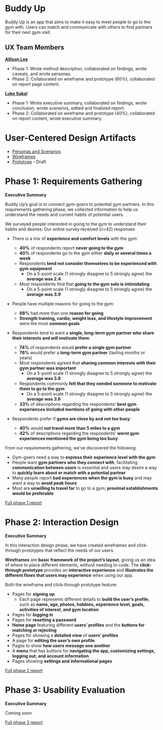 # Buddy Up

Buddy Up is an app that aims to make it easy to meet people to go to the gym with. Users can match and communicate with others to find partners for their next gym visit.

## UX Team Members

**[Allison Lee](https://github.com/UsabilityEngineering/ux-portfolio-anlee)**
* Phase 1: Wrote method description, collaborated on findings, wrote caveats, and wrote personas.
* Phase 2: Collaborated on wireframe and prototype (60%), collaborated on report page content.

**[Luke Sakal](https://usabilityengineering.github.io/ux-portfolio-lesakal/)**
* Phase 1: Wrote executive summary, collaborated on findings, wrote conclusion, wrote scenarios, edited and finalized report.
* Phase 2: Collaborated on wireframe and prototype (40%), collaborated on report content, wrote executive summary.

# User-Centered Design Artifacts

* [Personas and Scenarios](requirements/Personas_and_Scenarios.pdf)
* [Wireframes](design/artboard.pdf)
* [Prototype](https://xd.adobe.com/view/9482b2ea-ffc1-488b-b419-ed1edaa49578-c1d1/?fullscreen&hints=off) - Draft

# Phase 1: Requirements Gathering

**Executive Summary**


Buddy Up’s goal is to connect gym-goers to potential gym partners. In this requirements gathering phase, we collected information to help us understand the needs and current habits of potential users.

We surveyed people interested in going to the gym to understand their habits and desires:
Our online survey received (n=42) responses
* There is a mix of __experience and comfort levels__ with the gym:
  * __40%__ of respondents report __never going to the gym__
  * __40%__ of respondents go to the gym either __daily or several times a week__
  * Respondents __tend not consider themselves to be experienced with gym equipment__
    * On a 5-point scale (1 strongly disagree to 5 strongly agree) the __average was 2.4__
  * Most respondents find that __going to the gym solo is intimidating__
    * On a 5-point scale (1 strongly disagree to 5 strongly agree) the __average was 3.9__

* People have multiple reasons for going to the gym:
  * __88%__ had more than one __reason for going__
  * __Strength training, cardio, weight loss, and lifestyle improvement__ were the most __common goals__

* Respondents tend to want a __single, long-term gym partner who share their interests and will motivate them__:
  * __74%__ of respondents would __prefer a single gym partner__
  * __76%__ would prefer a __long-term gym partner__ (lasting months or years) 
  * Most respondents agreed that __sharing common interests with their gym partner was important__
    * On a 5-point scale (1 strongly disagree to 5 strongly agree) the __average was 3.8__
  * Respondents commonly __felt that they needed someone to motivate them to go to the gym__
    * On a 5-point scale (1 strongly disagree to 5 strongly agree) the __average was 3.6__ 
  * __33%__ of descriptions regarding the respondents’ __best gym experiences included mentions of going with other people__

* Respondents prefer if __gyms are close by and not too busy__:
  * __40%__ would __*not* travel more than 5 miles to a gym__
  * __42%__ of descriptions regarding the respondents’ __worst gym experiences mentioned the gym being too busy__

From our requirements gathering, we’ve discovered the following:
  * Gym-goers need a way to __express their experience level with the gym__
  * People want __gym partners who they connect with__, facilitating __communication between users__ is essential and users may desire a way to __quickly learn about or match with a potential partner__
  * Many people report __bad experiences when the gym is busy__ and may want a way to __avoid peak hours__
  * Most are __unwilling to travel far__ to go to a gym; __proximal establishments would be preferable__

[Full phase 1 report](requirements/)

# Phase 2: Interaction Design

**Executive Summary**

In this interaction design phase, we have created wireframes and click-through prototypes that reflect the needs of our users.

**Wireframes** are **basic framework of the project’s layout**, giving us an idea of where to place different elements, without needing to code. The **click-through prototype** provides an **interactive experience** and **illustrates the different flows that users may experience** when using our app.

Both the wireframe and click-through prototype feature:
* Pages for **signing up**:
  * Each page represents different details to **build the user’s profile**, such as **name, age, photos, hobbies, experience level, goals, activities of interest, and gym location**
* Pages for **logging in**
* Pages for **resetting a password**
* **Home page** featuring different **users’ profiles** and the **buttons for matching or rejecting**
* Pages for showing a **detailed view** of **users’ profiles** 
* A page for **editing the user’s own profile**
* Pages to show **how users message one another**
* A **menu** that has buttons for **navigating the app, customizing settings, logging out, and account information**
* Pages showing **settings and informational pages**

[Full phase 2 report](design/)

# Phase 3: Usability Evaluation

**Executive Summary**

Coming soon

[Full phase 3 report](evaluation/)
